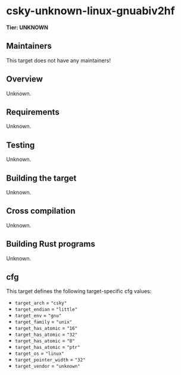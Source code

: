 # csky-unknown-linux-gnuabiv2hf

**Tier: UNKNOWN**

## Maintainers
This target does not have any maintainers!

## Overview
Unknown.

## Requirements
Unknown.

## Testing
Unknown.

## Building the target
Unknown.

## Cross compilation
Unknown.

## Building Rust programs
Unknown.

## cfg
This target defines the following target-specific cfg values:
- `target_arch` = `"csky"`
- `target_endian` = `"little"`
- `target_env` = `"gnu"`
- `target_family` = `"unix"`
- `target_has_atomic` = `"16"`
- `target_has_atomic` = `"32"`
- `target_has_atomic` = `"8"`
- `target_has_atomic` = `"ptr"`
- `target_os` = `"linux"`
- `target_pointer_width` = `"32"`
- `target_vendor` = `"unknown"`

